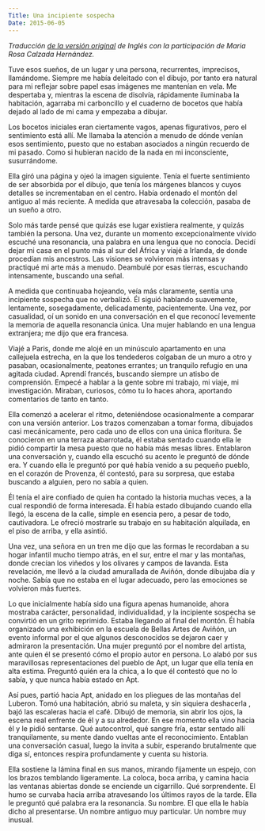 ```yaml
---
Title: Una incipiente sospecha
Date: 2015-06-05
---
```


*Traducción [de la versión original](/a-tugging-suspicion/) de Inglés con la participación de Maria Rosa Calzada Hernández.*

Tuve esos sueños, de un lugar y una persona, recurrentes, imprecisos, llamándome. Siempre me había deleitado con el dibujo, por tanto era natural para mi reflejar sobre papel esas imágenes me mantenían en vela. Me despertaba y, mientras la escena de disolvía, rápidamente iluminaba la habitación, agarraba mi carboncillo y el cuaderno de bocetos que había dejado al lado de mi cama y empezaba a dibujar.

Los bocetos iniciales eran ciertamente vagos, apenas figurativos, pero el sentimiento está allí. Me llamaba la atención a menudo de dónde venían esos sentimiento, puesto que no estaban asociados a ningún recuerdo de mi pasado. Como si hubieran nacido de la nada en mi inconsciente, susurrándome.

Ella giró una página y ojeó la imagen siguiente. Tenía el fuerte sentimiento de ser absorbida por el dibujo, que tenía los márgenes blancos y cuyos detalles se incrementaban en el centro. Había ordenado el montón del antiguo al más reciente. A medida que atravesaba la colección, pasaba de un sueño a otro.

Solo más tarde pensé que quizás ese lugar existiera realmente, y quizás también la persona. Una vez, durante un momento excepcionalmente vívido escuché una resonancia, una palabra en una lengua que no conocía. Decidí dejar mi casa en el punto más al sur del África y viajé a Irlanda, de donde procedían mis ancestros. Las visiones se volvieron más intensas y practiqué mi arte más a menudo. Deambulé por esas tierras, escuchando intensamente, buscando una señal.

A medida que continuaba hojeando, veía más claramente, sentía una incipiente sospecha que no verbalizó. Él siguió hablando suavemente, lentamente, sosegadamente, delicadamente, pacientemente. Una vez, por casualidad, oí un sonido en una conversación en el que reconocí levemente la memoria de aquella resonancia única. Una mujer hablando en una lengua extranjera; me dijo que era francesa.

Viajé a Paris, donde me alojé en un minúsculo apartamento en una callejuela estrecha, en la que los tendederos colgaban de un muro a otro y pasaban, ocasionalmente, peatones errantes; un tranquilo refugio en una agitada ciudad. Aprendí francés, buscando siempre un atisbo de comprensión. Empecé a hablar a la gente sobre mi trabajo, mi viaje, mi investigación. Miraban, curiosos, cómo tu lo haces ahora, aportando comentarios de tanto en tanto.

Ella comenzó a acelerar el ritmo, deteniéndose ocasionalmente a comparar con una versión anterior. Los trazos comenzaban a tomar forma, dibujados casi mecánicamente, pero cada uno de ellos  con una única floritura. Se conocieron en una terraza abarrotada, él estaba sentado cuando ella le pidió compartir la mesa puesto que no había más mesas libres. Entablaron una conversación y, cuando ella escuchó su acento le preguntó de dónde era. Y cuando ella le preguntó por qué había venido a su pequeño pueblo, en el corazón de Provenza, él contestó, para su sorpresa, que estaba buscando a alguien, pero no sabía a quien. 

Él tenía el aire confiado de quien ha contado la historia muchas veces, a la cual respondió de forma interesada. Él había estado dibujando cuando ella llegó, la escena de la calle, simple en esencia pero, a pesar de todo, cautivadora. Le ofreció mostrarle su trabajo en su habitación alquilada, en el piso de arriba, y ella asintió.

Una vez, una señora en un tren me dijo que las formas le recordaban a su hogar infantil mucho tiempo atrás, en el sur, entre el mar y las montañas, donde crecían los viñedos y los olivares y campos de lavanda. Esta revelación, me llevó a la ciudad amurallada de Aviñón, donde dibujaba día y noche. Sabía que no estaba en el lugar adecuado, pero las emociones se volvieron más fuertes.

Lo que inicialmente había sido una figura apenas humanoide, ahora mostraba carácter, personalidad, individualidad, y la incipiente sospecha se convirtió en un grito reprimido. Estaba llegando al final del montón. Él había organizado una exhibición en la escuela de Bellas Artes de Aviñón, un evento informal por el que algunos desconocidos se dejaron caer y admiraron la presentación. Una mujer preguntó por el nombre del artista, ante quien él se presentó cómo el propio autor en persona. Lo alabó por sus maravillosas representaciones del pueblo de Apt, un lugar que ella tenía en alta estima. Preguntó quién era la chica, a lo que él contestó que no lo sabía, y que nunca había estado en Apt.

Así pues, partió hacia Apt, anidado en los pliegues de las montañas del Luberon. Tomó una habitación, abrió su maleta, y sin siquiera deshacerla , bajó las escaleras hacia el café. Dibujó de memoria, sin abrir los ojos, la escena real enfrente de él y a su alrededor. En ese momento ella vino hacia él y le pidió sentarse. Qué autocontrol, qué sangre fría, estar sentado allí tranquilamente, su mente dando vueltas ante el reconocimiento. Entablan una conversación casual, luego la invita a subir, esperando brutalmente que diga sí, entonces respira profundamente y cuenta su historia.

Ella sostiene la lámina final en sus manos, mirando fijamente un espejo, con los brazos temblando ligeramente. La coloca, boca arriba, y camina hacia las ventanas abiertas donde se enciende un cigarrillo. Qué sorprendente. El humo se curvaba hacia arriba atravesando los últimos rayos de la tarde. Ella le preguntó qué palabra era la resonancia. Su nombre. El que ella le había dicho al presentarse. Un nombre antiguo muy particular. Un nombre muy inusual.
